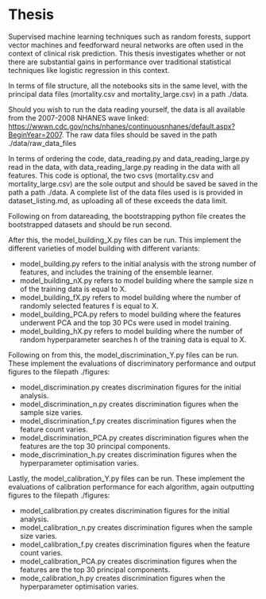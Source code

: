 # Thesis
Supervised machine learning techniques such as random forests, support vector machines and feedforward neural networks are often used in the context of clinical risk prediction. This thesis investigates whether or not there are substantial gains in performance over traditional statistical techniques like logistic regression in this context.

In terms of file structure, all the notebooks sits in the same level, with the principal data files (mortality.csv and mortality_large.csv) in a path ./data.

Should you wish to run the data reading yourself, the data is all available from the 2007-2008 NHANES wave linked: https://wwwn.cdc.gov/nchs/nhanes/continuousnhanes/default.aspx?BeginYear=2007. The raw data files should be saved in the path ./data/raw_data_files

In terms of ordering the code, data_reading.py and data_reading_large.py read in the data, with data_reading_large.py reading in the data with all features. This code is optional, the two csvs (mortality.csv and mortality_large.csv) are the sole output and should be saved  be saved in the path a path ./data.
A complete list of the data files used is is provided in dataset_listing.md, as uploading all of these exceeds the data limit.

Following on from datareading, the bootstrapping python file creates the bootstrapped datasets and should be run second.

After this, the model_building_X.py files can be run. This implement the different varieties of model building with different variants:
- model_building.py refers to the initial analysis with the strong number of features, and includes the training of the ensemble learner.
- model_building_nX.py refers to model building where the sample size n of the training data is equal to X.
- model_building_fX.py refers to model building where the number of randomly selected features f is equal to X.
- model_building_PCA.py refers to model building where the features underwent PCA and the top 30 PCs were used in model training.
- model_building_hX.py refers to model building where the number of random hyperparameter searches h of the training data is equal to X.

Following on from this, the model_discrimination_Y.py files can be run. These implement the evaluations of discriminatory performance and output figures to the filepath ./figures:
- model_discrimination.py creates discrimination figures for the initial analysis.
- model_discrimination_n.py creates discrimination figures when the sample size varies.
- model_discrimination_f.py creates discrimination figures when the feature count varies.
- model_discrimination_PCA.py creates discrimination figures when the features are the top 30 principal components.
- mode_discrimination_h.py creates discrimination figures when the hyperparameter optimisation varies.

Lastly, the model_calibration_Y.py files can be run. These implement the evaluations of calibration performance for each algorithm, again outputting figures to the filepath ./figures:
- model_calibration.py creates discrimination figures for the initial analysis.
- model_calibration_n.py creates discrimination figures when the sample size varies.
- model_calibration_f.py creates discrimination figures when the feature count varies.
- model_calibration_PCA.py creates discrimination figures when the features are the top 30 principal components.
- mode_calibration_h.py creates discrimination figures when the hyperparameter optimisation varies.





